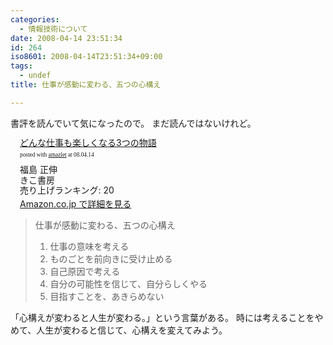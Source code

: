 ```yaml
---
categories:
  - 情報技術について
date: 2008-04-14 23:51:34
id: 264
iso8601: 2008-04-14T23:51:34+09:00
tags:
  - undef
title: 仕事が感動に変わる、五つの心構え

---
```


<p>書評を読んでいて気になったので。
まだ読んではないけれど。</p>

<div class="amazlet-box" style="margin-bottom:0px;"><div class="amazlet-image" style="float:left;"><a href="http://www.amazon.co.jp/exec/obidos/ASIN/4877712313/nqounet-22/ref=nosim/" name="amazletlink"></a></div><div class="amazlet-info" style="float:left;margin-left:15px;line-height:120%"><div class="amazlet-name" style="margin-bottom:10px;line-height:120%"><a href="http://www.amazon.co.jp/exec/obidos/ASIN/4877712313/nqounet-22/ref=nosim/" name="amazletlink">どんな仕事も楽しくなる3つの物語</a><div class="amazlet-powered-date" style="font-size:7pt;margin-top:5px;font-family:verdana;line-height:120%">posted with <a href="http://app.amazlet.com/amazlet/" title="どんな仕事も楽しくなる3つの物語">amazlet</a> at 08.04.14</div></div><div class="amazlet-detail">福島 正伸 <br />きこ書房 <br />売り上げランキング: 20<br /></div><div class="amazlet-link" style="margin-top: 5px"><a href="http://www.amazon.co.jp/exec/obidos/ASIN/4877712313/nqounet-22/ref=nosim/" name="amazletlink">Amazon.co.jp で詳細を見る</a></div></div><div class="amazlet-footer" style="clear: left"></div></div>

<blockquote>仕事が感動に変わる、五つの心構え
<ol>
<li>仕事の意味を考える</li>
<li>ものごとを前向きに受け止める</li>
<li>自己原因で考える</li>
<li>自分の可能性を信じて、自分らしくやる</li>
<li>目指すことを、あきらめない</li>
</ol></blockquote>

<p>「心構えが変わると人生が変わる。」という言葉がある。
時には考えることをやめて、人生が変わると信じて、心構えを変えてみよう。</p>
    	
